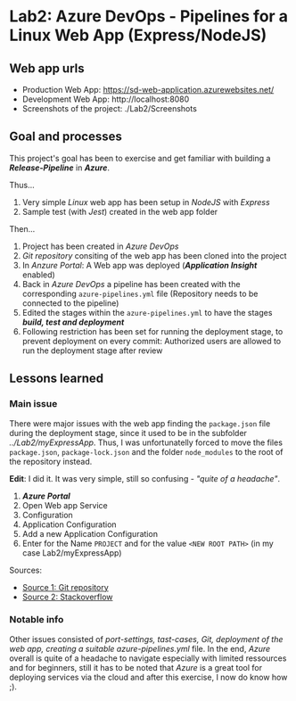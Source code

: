 # Lab2: Azure DevOps - Pipelines for a Linux Web App (Express/NodeJS)

## Web app urls

- Production Web App: https://sd-web-application.azurewebsites.net/
- Development Web App: http://localhost:8080
- Screenshots of the project: ./Lab2/Screenshots
  
## Goal and processes

This project's goal has been to exercise and get familiar with building a **_Release-Pipeline_** in **_Azure_**. 

Thus...
 1. Very simple *Linux* web app has been setup in *NodeJS*  with *Express*
 2. Sample test (with *Jest*) created in the web app folder
 
 Then...
 1. Project has been created in *Azure DevOps*
 2. *Git repository* consiting of the web app has been cloned into the project
 3. In *Anzure Portal*: A Web app was deployed (**_Application Insight_** enabled)
 4. Back in *Azure DevOps* a pipeline has been created with the corresponding `azure-pipelines.yml` file (Repository needs to be connected to the pipeline)
 5. Edited the stages within the `azure-pipelines.yml` to have the stages **_build, test and deployment_**
 6. Following restriction has been set for running the deployment stage, to prevent deployment on every commit: Authorized users are allowed to run the deployment stage after review
 
## Lessons learned

### Main issue
There were major issues with the web app finding the `package.json` file during the deployment stage, since it used to be in the subfolder *../Lab2/myExpressApp*.
Thus, I was unfortunatelly forced to move the files `package.json`, `package-lock.json` and the folder `node_modules` to the root of the repository instead.

**Edit**: I did it. It was very simple, still so confusing - *"quite of a headache"*.

1. **_Azure Portal_**
2. Open Web app Service
3. Configuration
4. Application Configuration
5. Add a new Application Configuration
6. Enter for the Name `PROJECT` and for the value `<NEW ROOT PATH>` (in my case Lab2/myExpressApp)

Sources: 
- [Source 1: Git repository](https://stackoverflow.com/questions/18925075/how-can-i-set-the-root-folder-for-an-azure-websites-site)
- [Source 2: Stackoverflow](https://github.com/projectkudu/kudu/wiki/Customizing-deployments)

### Notable info

Other issues consisted of *port-settings, tast-cases, Git, deployment of the web app, creating a suitable azure-pipelines.yml* file.
In the end, *Azure* overall is quite of a headache to navigate especially with limited ressources and for beginners, still it has to be noted
that *Azure* is a great tool for deploying services via the cloud and after this exercise, I now do know how ;). 
